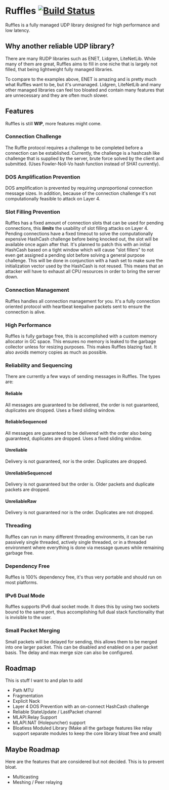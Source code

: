 # Ruffles [![Build Status](https://img.shields.io/appveyor/ci/midlevel/ruffles/master.svg?logo=appveyor)](https://ci.appveyor.com/project/MidLevel/ruffles/branch/master)
Ruffles is a fully managed UDP library designed for high performance and low latency.

## Why another reliable UDP library?
There are many RUDP libraries such as ENET, Lidgren, LiteNetLib. While many of them are great, Ruffles aims to fill in one niche that is largely not filled, that being lightweight fully managed libraries.

To compare to the examples above, ENET is amazing and is pretty much what Ruffles want to be, but it's unmanaged. Lidgren, LiteNetLib and many other managed libraries can feel too bloated and contain many features that are unnecessary and they are often much slower.


## Features
Ruffles is still **WIP**, more features might come.

### Connection Challenge
The Ruffle protocol requires a challenge to be completed before a connection can be established. Currently, the challenge is a hashcash like challenge that is supplied by the server, brute force solved by the client and submitted. (Uses Fowler-Noll-Vo hash function instead of SHA1 currently).

### DOS Amplification Prevention
DOS amplification is prevented by requiring unproportional connection message sizes. In addition, because of the connection challenge it's not computationally feasible to attack on Layer 4.

### Slot Filling Prevention
Ruffles has a fixed amount of connection slots that can be used for pending connections, this ***limits*** the usability of slot filling attacks on Layer 4. Pending connections have a fixed timeout to solve the computationally expensive HashCash challenge before being knocked out, the slot will be available once again after that. It's planned to patch this with an initial HashCash based on a tight window which will cause "slot fillers" to not even get assigned a pending slot before solving a general purpose challenge. This will be done in conjunction with a hash set to make sure the initialization vector used by the HashCash is not reused. This means that an attacker will have to exhaust all CPU resources in order to bring the server down.

### Connection Management
Ruffles handles all connection management for you. It's a fully connection oriented protocol with heartbeat keepalive packets sent to ensure the connection is alive.

### High Performance
Ruffles is fully garbage free, this is accomplished with a custom memory allocator in GC space. This ensures no memory is leaked to the garbage collector unless for resizing purposes. This makes Ruffles blazing fast. It also avoids memory copies as much as possible.

### Reliability and Sequencing
There are currently a few ways of sending messages in Ruffles. The types are:
#### Reliable
All messages are guaranteed to be delivered, the order is not guaranteed, duplicates are dropped. Uses a fixed sliding window.
#### ReliableSequenced
All messages are guaranteed to be delivered with the order also being guaranteed, duplicates are dropped. Uses a fixed sliding window.
#### Unreliable
Delivery is not guaranteed, nor is the order. Duplicates are dropped.
#### UnreliableSequenced
Delivery is not guaranteed but the order is. Older packets and duplicate packets are dropped.
#### UnreliableRaw
Delivery is not guaranteed nor is the order. Duplicates are not dropped.

### Threading
Ruffles can run in many different threading environments, it can be run passively single threaded, actively single threaded, or in a threaded environment where everything is done via message queues while remaining garbage free.

### Dependency Free
Ruffles is 100% dependency free, it's thus very portable and should run on most platforms.

### IPv6 Dual Mode
Ruffles supports IPv6 dual socket mode. It does this by using two sockets bound to the same port, thus accomplishing full dual stack functionality that is invisible to the user.

### Small Packet Merging
Small packets will be delayed for sending, this allows them to be merged into one larger packet. This can be disabled and enabled on a per packet basis. The delay and max merge size can also be configured.


## Roadmap
This is stuff I want to and plan to add

* Path MTU
* Fragmentation
* Explicit Nack
* Layer 4 DOS Prevention with an on-connect HashCash challenge
* Reliable StateUpdate / LastPacket channel
* MLAPI.Relay Support
* MLAPI.NAT (Holepuncher) support
* Bloatless Moduled Library (Make all the garbage features like relay support separate modules to keep the core library bloat free and small)

## Maybe Roadmap
Here are the features that are considered but not decided. This is to prevent bloat.
* Multicasting
* Meshing / Peer relaying
